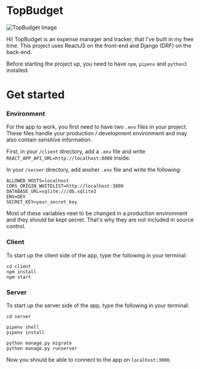 # TopBudget

![TopBudget Image](https://cristicismas.github.io/images/topbudget.png)

Hi! TopBudget is an expense manager and tracker, that I've built in my free time. This project uses ReactJS on the front-end and Django (DRF) on the back-end.

Before starting the project up, you need to have `npm`, `pipenv` and `python3` installed.

# Get started

### Environment

For the app to work, you first need to have two `.env` files in your project. These files handle your production / development environment and may also contain sensitive information.

First, in your `/client` directory, add a `.env` file and write `REACT_APP_API_URL=http://localhost:8000` inside.

In your `/server` directory, add anoher `.env` file and write the following:

```env
ALLOWED_HOSTS=localhost
CORS_ORIGIN_WHITELIST=http://localhost:3000
DATABASE_URL=sqlite:///db.sqlite3
ENV=DEV
SECRET_KEY=your_secret_key
```

Most of these variables neet to be changed in a production environment and they should be kept secret. That's why they are not included in source control.

### Client

To start up the client side of the app, type the following in your terminal:

```shell
cd client
npm install
npm start
```

### Server

To start up the server side of the app, type the following in your terminal:

```shell
cd server

pipenv shell
pipenv install

python manage.py migrate
python manage.py runserver
```

Now you should be able to connect to the app on `localhost:3000`.
